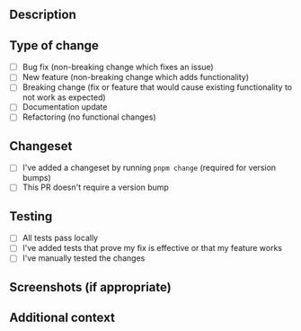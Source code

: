 ## Description

<!-- Describe the changes included in this PR -->

## Type of change

<!-- Please delete options that are not relevant -->
- [ ] Bug fix (non-breaking change which fixes an issue)
- [ ] New feature (non-breaking change which adds functionality)
- [ ] Breaking change (fix or feature that would cause existing functionality to not work as expected)
- [ ] Documentation update
- [ ] Refactoring (no functional changes)

## Changeset

<!-- If this PR includes changes that should trigger a version bump, make sure you've included a changeset by running `pnpm change` -->
- [ ] I've added a changeset by running `pnpm change` (required for version bumps)
- [ ] This PR doesn't require a version bump

## Testing

<!-- Please describe the tests that you ran to verify your changes -->
- [ ] All tests pass locally
- [ ] I've added tests that prove my fix is effective or that my feature works
- [ ] I've manually tested the changes

## Screenshots (if appropriate)

<!-- Add screenshots to help explain your changes if UI is affected -->

## Additional context

<!-- Add any other context about the PR here --> 